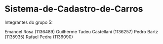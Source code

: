 # Sistema-de-Cadastro-de-Carros

Integrantes do grupo 5:

Emanoel Rosa (1136489)
Guilherme Tadeu Castellani (1136257)
Pedro Bartz (1135935)
Rafael Pedra (1136090)
